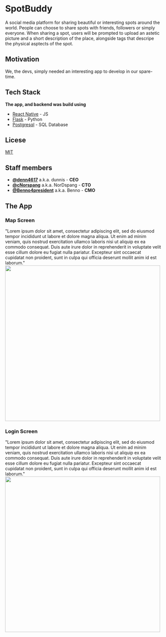 # SpotBuddy
A social media platform for sharing beautiful or interesting spots around the world. 
People can choose to share spots with friends, followers or simply everyone.
When sharing a spot, users will be prompted to upload an astetic picture and a short description of the place, alongside tags that descripe the physical asptects of the spot.

## Motivation
We, the devs, simply needed an interesting app to develop in our spare-time.

## Tech Stack
**The app, and backend was build using**
  - [React Native](https://reactnative.dev/) - JS
  - [Flask](https://flask.palletsprojects.com/en/2.0.x/) - Python
  - [Postgresql](https://www.postgresql.org/) - SQL Database

## Licese
[MIT](https://choosealicense.com/licenses/mit/)

## Staff members
- [**@denn4617**](https://github.com/denn4617) a.k.a. dunnis - **CEO**
- [**@cNorspang**](https://github.com/cNorspang) a.k.a. NorDspang - **CTO**
- [**@Benno4president**](https://github.com/Benno4president) a.k.a. Benno - **CMO**

## The App

### **Map Screen**
"Lorem ipsum dolor sit amet, consectetur adipiscing elit, sed do eiusmod tempor incididunt ut labore et dolore magna aliqua. Ut enim ad minim veniam, quis nostrud exercitation ullamco laboris nisi ut aliquip ex ea commodo consequat. Duis aute irure dolor in reprehenderit in voluptate velit esse cillum dolore eu fugiat nulla pariatur. Excepteur sint occaecat cupidatat non proident, sunt in culpa qui officia deserunt mollit anim id est laborum."
<img src="https://i.imgur.com/Oo1c4JW.png" width="500">

### **Login Screen**
"Lorem ipsum dolor sit amet, consectetur adipiscing elit, sed do eiusmod tempor incididunt ut labore et dolore magna aliqua. Ut enim ad minim veniam, quis nostrud exercitation ullamco laboris nisi ut aliquip ex ea commodo consequat. Duis aute irure dolor in reprehenderit in voluptate velit esse cillum dolore eu fugiat nulla pariatur. Excepteur sint occaecat cupidatat non proident, sunt in culpa qui officia deserunt mollit anim id est laborum."
<img src="https://i.imgur.com/2wH33Dr.png" width="500">
